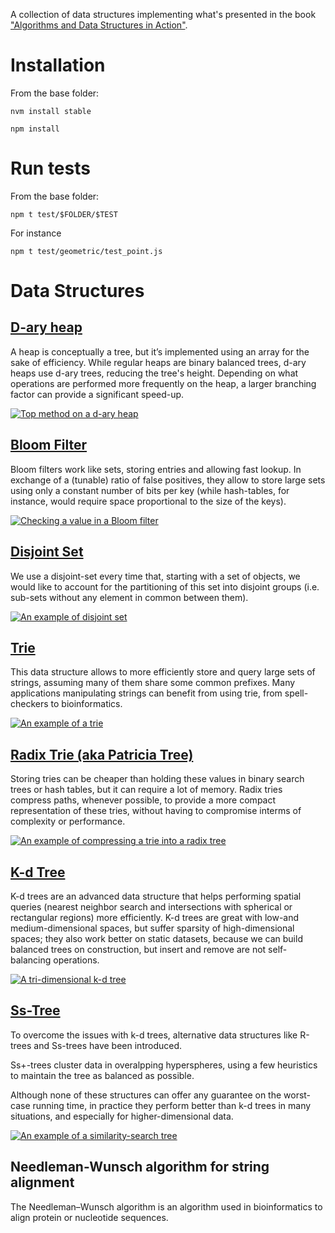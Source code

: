 A collection of data structures implementing what's presented in the book ["Algorithms and Data Structures in Action"](https://www.manning.com/books/algorithms-and-data-structures-in-action#toc).

# Installation

From the base folder:

```
nvm install stable

npm install
```


# Run tests

From the base folder:

```
npm t test/$FOLDER/$TEST
```

For instance

```
npm t test/geometric/test_point.js
```

# Data Structures

## [D-ary heap](https://livebook.manning.com/book/algorithms-and-data-structures-in-action/chapter-2)
A heap  is  conceptually a  tree,  but it’s implemented  using  an array for the sake of efficiency.
While regular heaps are binary balanced trees, d-ary heaps use d-ary trees, reducing the tree's height.
Depending on what operations are performed more frequently on the heap, a larger branching factor can provide a significant speed-up.

[![Top method on a d-ary heap](readme/d-way_heap.png)](https://livebook.manning.com/book/algorithms-and-data-structures-in-action/chapter-2)

## [Bloom Filter](https://livebook.manning.com/book/algorithms-and-data-structures-in-action/chapter-2)

Bloom  filters  work like sets, storing entries and allowing fast lookup. In exchange of a (tunable) ratio of false positives, they allow  to store  large  sets  using  only a constant number of bits per key (while hash-tables, for instance, would require space proportional to the size of the keys).

[![Checking a value in a Bloom filter](readme/bloom_filter.png)](https://livebook.manning.com/book/algorithms-and-data-structures-in-action/chapter-4)

## [Disjoint Set](https://livebook.manning.com/book/algorithms-and-data-structures-in-action/chapter-5)

We use a disjoint-set every time that, starting with a set of objects, we would like to account for the partitioning of this set into disjoint groups (i.e. sub-sets without any element in common between them).

[![An example of disjoint set](readme/union_find.png)](https://livebook.manning.com/book/algorithms-and-data-structures-in-action/chapter-5)

## [Trie](https://livebook.manning.com/book/algorithms-and-data-structures-in-action/chapter-6)

This data structure allows to more efficiently store and query large sets of strings, assuming many of them share some common prefixes. Many applications manipulating  strings can  benefit from  using trie, from  spell-checkers to bioinformatics.

[![An example of a trie](readme/trie.png)](https://livebook.manning.com/book/algorithms-and-data-structures-in-action/chapter-6)

## [Radix Trie (aka Patricia Tree)](https://livebook.manning.com/book/algorithms-and-data-structures-in-action/chapter-6)

Storing  tries  can be cheaper  than holding  these  values  in  binary  search trees  or  hash  tables, but  it  can require  a  lot of  memory. Radix  tries  compress  paths, whenever  possible, to provide  a  more  compact  representation  of  these  tries,  without having to compromise interms of complexity or performance.

[![An example of compressing a trie into a radix tree](readme/radix_tree_compression.png)](https://livebook.manning.com/book/algorithms-and-data-structures-in-action/chapter-6)

## [K-d Tree](https://livebook.manning.com/book/algorithms-and-data-structures-in-action/chapter-9)
K-d  trees  are  an  advanced  data  structure  that  helps  performing  spatial queries  (nearest  neighbor  search  and  intersections  with  spherical  or  rectangular regions) more efficiently.
K-d  trees  are  great  with  low-and  medium-dimensional  spaces,  but  suffer sparsity of high-dimensional spaces; they also work  better  on  static  datasets,  because  we  can  build  balanced trees on construction, but insert and remove are not self-balancing operations.

[![A tri-dimensional k-d tree](readme/k-d_tree.png)](https://livebook.manning.com/book/algorithms-and-data-structures-in-action/chapter-9)

## [Ss-Tree](https://livebook.manning.com/book/algorithms-and-data-structures-in-action/chapter-10)
To overcome the issues with k-d trees, alternative data structures like R-trees and Ss-trees have been introduced.

Ss+-trees cluster data in overalpping hyperspheres, using a few heuristics to maintain the tree as balanced as possible.

Although  none of these structures can offer any  guarantee  on  the worst-case  running time,  in  practice they  perform  better  than  k-d  trees in  many  situations,  and  especially for higher-dimensional data.

[![An example of a similarity-search tree](readme/ss_tree.png)](https://livebook.manning.com/book/algorithms-and-data-structures-in-action/chapter-10)
 
## Needleman-Wunsch algorithm for string alignment

The Needleman–Wunsch algorithm is an algorithm used in bioinformatics to align protein or nucleotide sequences.